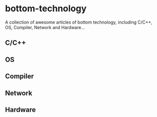 # bottom-technology
A collection of awesome articles of bottom technology, including C/C++, OS, Compiler, Network and Hardware...

## C/C++

## OS

## Compiler

## Network

## Hardware

